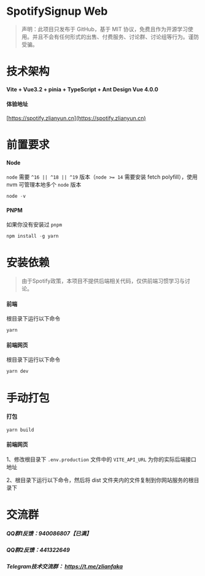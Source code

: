# SpotifySignup Web

> 声明：此项目只发布于 GitHub，基于 MIT 协议，免费且作为开源学习使用。并且不会有任何形式的出售、付费服务、讨论群、讨论组等行为。谨防受骗。

# 技术架构
#### Vite + Vue3.2 + pinia + TypeScript + Ant Design Vue 4.0.0

#### 体验地址
[https://spotify.zlianyun.cn](https://spotify.zlianyun.cn)

# 前置要求
#### Node
`node` 需要 `^16 || ^18 || ^19` 版本（`node >= 14` 需要安装 fetch polyfill），使用 nvm 可管理本地多个 `node` 版本
```js
node -v
```
#### PNPM
如果你没有安装过 `pnpm`
```js
npm install -g yarn
```
# 安装依赖
> 由于Spotify政策，本项目不提供后端相关代码，仅供前端习惯学习与讨论。

#### 前端
根目录下运行以下命令

```js
yarn
```
#### 前端网页
根目录下运行以下命令

```js
yarn dev
```

# 手动打包

#### 打包
```js
yarn build
```

#### 前端网页
1、修改根目录下 `.env.production` 文件中的 `VITE_API_URL` 为你的实际后端接口地址

2、根目录下运行以下命令，然后将 dist 文件夹内的文件复制到你网站服务的根目录下

# 交流群
##### QQ群1反馈：940086807【已满】
##### QQ群2反馈：441322649
##### Telegram技术交流群： https://t.me/zlianfaka
